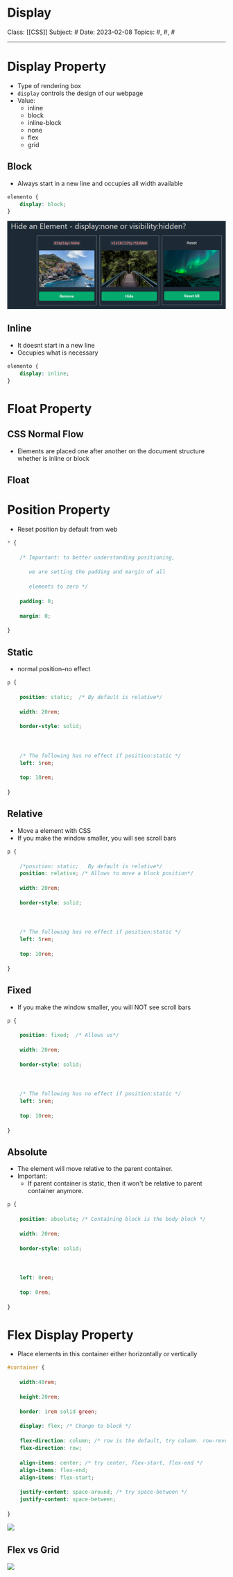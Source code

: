 # Display
Class: [[CSS]]
Subject: #
Date: 2023-02-08
Topics: #, #, # 

---

# Display Property

- Type of rendering box
- `display` controls the design of our webpage
- Value:
	- inline
	- block
	- inline-block
	- none
	- flex
	- grid

## Block
- Always start in a new line and occupies all width available
```css
elemento {
    display: block;
}
```

![](../Assets/20230208172239.png)

## Inline
- It doesnt start in a new line
- Occupies what is necessary
```css
elemento {
    display: inline;
}
```


# Float Property

## CSS Normal Flow
- Elements are placed one after another on the document structure whether is inline or block

## Float

# Position Property

- Reset position by default from web
```css
* {

	/* Important: to better understanding positioning,

	   we are setting the padding and margin of all

	   elements to zero */

	padding: 0;

	margin: 0;

}
```

## Static
- normal position–no effect
```css
p {

	position: static;  /* By default is relative*/
	
	width: 20rem;

	border-style: solid;



	/* The following has no effect if position:static */
	left: 5rem;

	top: 10rem;

}

```

## Relative 
- Move a element with CSS
- If you make the window smaller, you will see scroll bars
```css
p {

	/*position: static;   By default is relative*/
	position: relative; /* Allows to move a block position*/
	
	width: 20rem;

	border-style: solid;



	/* The following has no effect if position:static */
	left: 5rem;

	top: 10rem;

}
```

## Fixed
- If you make the window smaller, you will NOT see scroll bars
```css
p {

	position: fixed;  /* Allows us*/
	
	width: 20rem;

	border-style: solid;



	/* The following has no effect if position:static */
	left: 5rem;

	top: 10rem;

}
```

## Absolute

- The element will move relative to the parent container. 
- Important:
	- If parent container is static, then it won't be relative to parent container anymore.
```css
p {

	position: absolute; /* Containing block is the body block */

	width: 20rem;

	border-style: solid;



	left: 0rem;

	top: 0rem;

}
```

# Flex Display Property

- Place elements in this container either horizontally or vertically
```css
#container {

	width:40rem;

	height:20rem;

	border: 1rem solid green;

	display: flex; /* Change to block */

	flex-direction: column; /* row is the default, try column. row-reverse */
	flex-direction: row;
	
	align-items: center; /* try center, flex-start, flex-end */
	align-items: flex-end;
	align-items: flex-start;

	justify-content: space-around; /* try space-between */
	justify-content: space-between;

}
```
![](20230208174818.png)

## Flex vs Grid
![](20230208175436.png)

